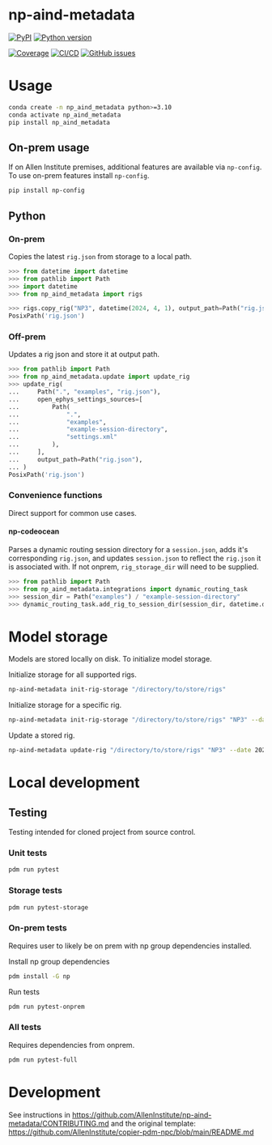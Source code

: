 # np-aind-metadata



[![PyPI](https://img.shields.io/pypi/v/np-aind-metadata.svg?label=PyPI&color=blue)](https://pypi.org/project/np-aind-metadata/)
[![Python version](https://img.shields.io/pypi/pyversions/np-aind-metadata)](https://pypi.org/project/np-aind-metadata/)

[![Coverage](https://img.shields.io/codecov/c/github/AllenInstitute/np-aind-metadata?logo=codecov)](https://app.codecov.io/github/AllenInstitute/np-aind-metadata)
[![CI/CD](https://img.shields.io/github/actions/workflow/status/AllenInstitute/np-aind-metadata/publish.yml?label=CI/CD&logo=github)](https://github.com/AllenInstitute/np-aind-metadata/actions/workflows/publish.yml)
[![GitHub issues](https://img.shields.io/github/issues/AllenInstitute/np-aind-metadata?logo=github)](https://github.com/AllenInstitute/np-aind-metadata/issues)

# Usage
```bash
conda create -n np_aind_metadata python>=3.10
conda activate np_aind_metadata
pip install np_aind_metadata
```

## On-prem usage
If on Allen Institute premises, additional features are available via `np-config`. To use on-prem features install `np-config`.

```bash
pip install np-config
```

## Python

### On-prem

Copies the latest `rig.json` from storage to a local path. 


```python
>>> from datetime import datetime
>>> from pathlib import Path
>>> import datetime
>>> from np_aind_metadata import rigs

>>> rigs.copy_rig("NP3", datetime(2024, 4, 1), output_path=Path("rig.json"))
PosixPath('rig.json')

```

### Off-prem

Updates a rig json and store it at output path.

```python
>>> from pathlib import Path
>>> from np_aind_metadata.update import update_rig
>>> update_rig(
...     Path(".", "examples", "rig.json"),
...     open_ephys_settings_sources=[
...         Path(
...             ".",
...             "examples",
...             "example-session-directory",
...             "settings.xml"
...         ),
...     ],
...     output_path=Path("rig.json"),
... )
PosixPath('rig.json')

```

### Convenience functions

Direct support for common use cases.

#### np-codeocean

Parses a dynamic routing session directory for a `session.json`, adds it's corresponding `rig.json`, and updates `session.json` to reflect the `rig.json` it is associated with. If not onprem, `rig_storage_dir` will need to be supplied.

```python
>>> from pathlib import Path
>>> from np_aind_metadata.integrations import dynamic_routing_task
>>> session_dir = Path("examples") / "example-session-directory"
>>> dynamic_routing_task.add_rig_to_session_dir(session_dir, datetime.datetime(2024, 4, 1))

```

# Model storage

Models are stored locally on disk. To initialize model storage.

Initialize storage for all supported rigs.

```bash
np-aind-metadata init-rig-storage "/directory/to/store/rigs"
```

Initialize storage for a specific rig.

```bash
np-aind-metadata init-rig-storage "/directory/to/store/rigs" "NP3" --date 2022/02/07
```

Update a stored rig.

```bash
np-aind-metadata update-rig "/directory/to/store/rigs" "NP3" --date 2022/02/07
```

# Local development

## Testing
Testing intended for cloned project from source control.

### Unit tests
```bash
pdm run pytest
```

### Storage tests
```bash
pdm run pytest-storage
```

### On-prem tests
Requires user to likely be on prem with np group dependencies installed.

Install np group dependencies 
```bash
pdm install -G np
```

Run tests
```bash
pdm run pytest-onprem
```

### All tests
Requires dependencies from onprem.
```bash
pdm run pytest-full
```

# Development
See instructions in https://github.com/AllenInstitute/np-aind-metadata/CONTRIBUTING.md and the original template: https://github.com/AllenInstitute/copier-pdm-npc/blob/main/README.md